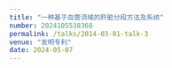 ```yaml
---
title: "一种基于血管流域的肝脏分段方法及系统"
number: 2024105538368
permalink: /talks/2014-03-01-talk-3
venue: "发明专利"
date: 2024-05-07
---
```


